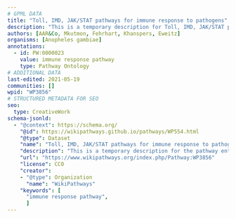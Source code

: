 ```yaml
---
# GPML DATA
title: "Toll, IMD, JAK/STAT pathways for immune response to pathogens"
description: "This is a temporary description for Toll, IMD, JAK/STAT pathways for immune response to pathogens"
authors: [AAR&Co, Mkutmon, Fehrhart, Khanspers, Eweitz]
organisms: [Anopheles gambiae]
annotations:
  - id: PW:0000023
    value: immune response pathway
    type: Pathway Ontology
# ADDITIONAL DATA
last-edited: 2021-05-19
communities: []
wpid: "WP3856"
# STRUCTURED METADATA FOR SEO
seo:
  type: CreativeWork
schema-jsonld:
  - "@context": https://schema.org/
    "@id": https://wikipathways.github.io/pathways/WP554.html
    "@type": Dataset
    "name": "Toll, IMD, JAK/STAT pathways for immune response to pathogens"
    "description": "This is a temporary description for the pathway entitled: Toll, IMD, JAK/STAT pathways for immune response to pathogens"
    "url": "https://www.wikipathways.org/index.php/Pathway:WP3856"
    "license": CC0
    "creator":
    - "@type": Organization
      "name": "WikiPathways"
    "keywords": [
      "immune response pathway",
      ]
---
```

